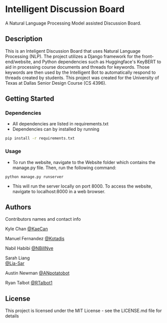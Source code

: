 # Intelligent Discussion Board

A Natural Language Processing Model assisted Discussion Board.

## Description

This is an Inteligent Discussion Board that uses Natural Language Processing (NLP). The project utilizes a Django framework for the front-end/website, and Python dependencies such as Huggingface's KeyBERT to aid in processing course documents and threads for keywords. Those keywords are then used by the Intelligent Bot to automatically respond to threads created by students. This project was created for the University of Texas at Dallas Senior Design Course (CS 4396).

## Getting Started

### Dependencies

* All dependencies are listed in requirements.txt
* Dependencies can by installed by running

```bash
pip install -r requirements.txt
```

### Usage

* To run the website, navigate to the Website folder which contains the manage.py file. Then, run the following command:
```
python manage.py runserver
```
* This will run the server locally on port 8000. To access the website, navigate to localhost:8000 in a web browser.

## Authors

Contributors names and contact info

Kyle Chan
[@KaeCan](https://github.com/KaeCan)

Manuel Fernandez
[@Kotadis](https://github.com/kotadis)

Nabil Habibi
[@NBillNye](https://github.com/NBillNye)

Sarah Liang  
[@Lia-Sar](https://github.com/Lia-Sar)

Austin Newman
[@ANpotatobot](https://github.com/ANpotatobot)

Ryan Talbot
[@RTalbot1](https://github.com/RTalbot1)

## License

This project is licensed under the MIT License - see the LICENSE.md file for details
